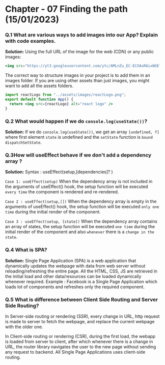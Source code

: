 # Chapter - 07 Finding the path (15/01/2023)

### Q.1 What are various ways to add images into our App? Explain with code examples.
**Solution:**
Using the full URL of the image for the web (CDN) or any public images:
```jsx
<img src="https://yt3.googleusercontent.com/ytc/AMLnZu_EC-ECXAxRAixWGEfMsE1rdSoetBHyxmLNdtCB=s900-c-k-c0x00ffffff-no-rj" alt="Food Villa Logo" />
```
The correct way to structure images in your project is to add them in an images folder. If you are using other assets than just images, you might want to add all the assets folders.
```jsx
import reactLogo from "../assets/images/reactLogo.png";
export default function App() {
  return <img src={reactLogo} alt="react logo" />
}
```
### Q.2 What would happen if we do `console.log(useState())`?
**Solution:**
If we do `console.log(useState())`, we get an array ```[undefined, f]``` where first element ```state``` is undefined and the ```setState``` function is ```bound dispatchSetState```.
 
### Q.3How will useEffect behave if we don't add a dependency array ?
**Solution:** Syntax : useEffect(setup,[dependencies]? )

`Case 1: useEffect(setup)` When the dependency array is not included in the arguments of useEffect() hook, the setup function will be executed `every time` the component is rendered and re-rendered.

`Case 2 : useEffect(setup,[])` When the dependency array is empty in the arguments of useEffect() hook, the setup function will be executed `only one time` during the initial render of the component.

`Case 3 : useEffect(setup, [state])` When the dependency array contains an array of states, the setup function will be executed `one time` during the initial render of the component and also `whenever` there is a `change in the state`.

### Q.4 What is SPA?
**Solution:** Single Page Application (SPA) is a web application that dynamically updates the webpage with data from web server without reloading/refreshing the entire page. All the HTML, CSS, JS are retrieved in the initial load and other data/resources can be loaded dynamically whenever required. Example : Facebook is a Single Page Application which loads lot of components and refreshes only the required component.

### Q.5 What is difference between Client Side Routing and Server Side Routing?
In Server-side routing or rendering (SSR), every change in URL, http request is made to server to fetch the webpage, and replace the current webpage with the older one.

In Client-side routing or rendering (CSR), during the first load, the webapp is loaded from server to client, after which whenever there is a change in URL, the router library navigates the user to the new page without sending any request to backend. All Single Page Applications uses client-side routing.